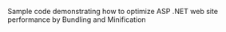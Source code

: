  Sample code demonstrating how to optimize ASP .NET web site performance by Bundling and Minification
